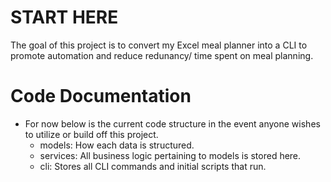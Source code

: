 # START HERE
The goal of this project is to convert my Excel meal planner into a CLI to promote automation and reduce redunancy/ time spent on meal planning.

# Code Documentation
- For now below is the current code structure in the event anyone wishes to utilize or build off this project.
    - models: How each data is structured.
    - services: All business logic pertaining to models is stored here.
    - cli: Stores all CLI commands and initial scripts that run.